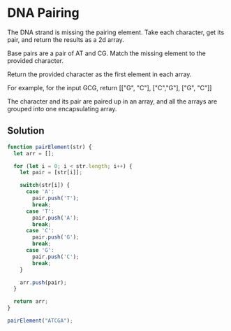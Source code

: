 # DNA Pairing

The DNA strand is missing the pairing element. Take each character, get its pair, and return the results as a 2d array.

Base pairs are a pair of AT and CG. Match the missing element to the provided character.

Return the provided character as the first element in each array.

For example, for the input GCG, return [["G", "C"], ["C","G"], ["G", "C"]]

The character and its pair are paired up in an array, and all the arrays are grouped into one encapsulating array.

## Solution

```js
function pairElement(str) {
  let arr = [];

  for (let i = 0; i < str.length; i++) {
    let pair = [str[i]];

    switch(str[i]) {
      case 'A':
        pair.push('T');
        break;
      case 'T':
        pair.push('A');
        break;
      case 'C':
        pair.push('G');
        break;
      case 'G':
        pair.push('C');
        break;
    }

    arr.push(pair);
  }

  return arr;
}

pairElement("ATCGA");
```
